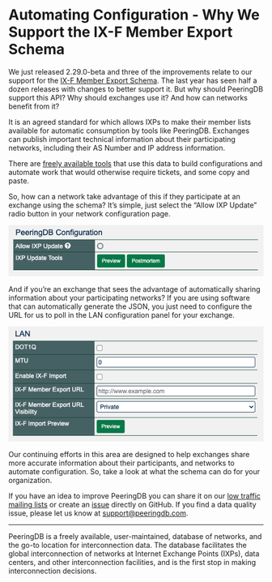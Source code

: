 # Automating Configuration - Why We Support the IX-F Member Export Schema
We just released 2.29.0-beta and three of the improvements relate to our support for the [IX-F Member Export Schema](https://github.com/euro-ix/json-schemas). The last year has seen half a dozen releases with changes to better support it. But why should PeeringDB support this API? Why should exchanges use it? And how can networks benefit from it?

It is an agreed standard for which allows IXPs to make their member lists available for automatic consumption by tools like PeeringDB. Exchanges can publish important technical information about their participating networks, including their AS Number and IP address information.

There are [freely available tools](https://docs.peeringdb.com/tools/) that use this data to build configurations and automate work that would otherwise require tickets, and some copy and paste.

So, how can a network take advantage of this if they participate at an exchange using the schema? It’s simple, just select the “Allow IXP Update” radio button in your network configuration page.

![Allow IX-F Update](images/allow-ix-f-update.png)

And if you’re an exchange that sees the advantage of automatically sharing information about your participating networks? If you are using software that can automatically generate the JSON, you just need to configure the URL for us to poll in the LAN configuration panel for your exchange.

![Enable IX-F Import](images/enable-ix-f-import.png)

Our continuing efforts in this area are designed to help exchanges share more accurate information about their participants, and networks to automate configuration. So, take a look at what the schema can do for your organization.

If you have an idea to improve PeeringDB you can share it on our [low traffic mailing lists](https://docs.peeringdb.com/#mailing-lists) or create an [issue](https://github.com/peeringdb/peeringdb/issues) directly on GitHub. If you find a data quality issue, please let us know at support@peeringdb.com. 

--- 

PeeringDB is a freely available, user-maintained, database of networks, and the go-to location for interconnection data. The database facilitates the global interconnection of networks at Internet Exchange Points (IXPs), data centers, and other interconnection facilities, and is the first stop in making interconnection decisions.

